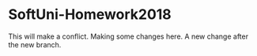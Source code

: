 # SoftUni-Homework2018
This will make a conflict.
Making some changes here.
A new change after the new branch.
